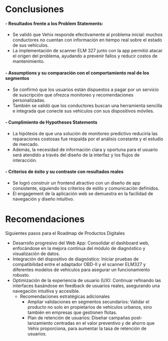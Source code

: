 # Conclusiones
#### - Resultados frente a los Problem Statements:
  - Se validó que Vehix responde efectivamente al problema inicial: muchos conductores no cuentan con información en tiempo real sobre el estado de sus vehículos​.
  - La implementación de scanner ELM 327 junto con la app permitió atacar el origen del problema, ayudando a prevenir fallos y reducir costos de mantenimiento​.

#### - Assumptions y su comparación con el comportamiento real de los segmentos
  - Se confirmó que los usuarios están dispuestos a pagar por un servicio de suscripción que ofrezca monitoreo y recomendaciones personalizadas​.
  - También se validó que los conductores buscan una herramienta sencilla e integrada que conecte sus vehículos con sus dispositivos móviles​.
  
#### - Cumplimiento de Hypotheses Statements
  - La hipótesis de que una solución de monitoreo predictivo reduciría las reparaciones costosas fue respalda por el análisis constante y el estudio de mercado.
  - Además, la necesidad de información clara y oportuna para el usuario será atendido a través del diseño de la interfaz y los flujos de interacción​.
    
#### - Criterios de éxito y su contraste con resultados reales
  - Se logró construir un frontend atractivo con un diseño de app consistente, siguiendo los criterios de estilo y comunicación definidos​.
  - El engagement de la aplicación web se demuestra en la facilidad de navegación y diseño intuitivo.

# Recomendaciones
Siguientes pasos para el Roadmap de Productos Digitales
- Desarrollo progresivo del Web App: Consolidar el dashboard web, enfocándose en la mejora continua del módulo de diagnóstico y visualización de datos​.
- Integración del dispositivo de diagnóstico: Iniciar pruebas de compatibilidad entre el adaptador OBD-II y el scanner ELM327 y diferentes modelos de vehículos para asegurar un funcionamiento robusto​.
- Optimización de la experiencia de usuario (UX): Continuar refinando las interfaces basándose en feedback de usuarios reales, asegurando una navegación intuitiva y accesible​.
  - Recomendaciones estratégicas adicionales
      - Ampliar validaciones en segmentos secundarios: Validar el producto no solo en propietarios de vehículos urbanos, sino también en empresas que gestionen flotas​.
      - Plan de retención de usuarios: Diseñar campañas post-lanzamiento centradas en el valor preventivo y de ahorro que Vehix proporciona, para aumentar la tasa de retención​ de usuarios.   

        

